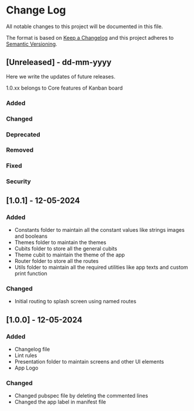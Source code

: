 # Change Log
All notable changes to this project will be documented in this file.

The format is based on [Keep a Changelog](http://keepachangelog.com/)
and this project adheres to [Semantic Versioning](http://semver.org/).

## [Unreleased] - dd-mm-yyyy
Here we write the updates of future releases.

1.0.xx belongs to Core features of Kanban board

### Added

### Changed

### Deprecated

### Removed

### Fixed

### Security





## [1.0.1] - 12-05-2024

### Added
- Constants folder to maintain all the constant values like strings images and booleans
- Themes folder to maintain the themes
- Cubits folder to store all the general cubits
- Theme cubit to maintain the theme of the app
- Router folder to store all the routes
- Utils folder to maintain all the required utilities like app texts and custom print function

### Changed
- Initial routing to splash screen using named routes



## [1.0.0] - 12-05-2024

### Added
- Changelog file
- Lint rules
- Presentation folder to maintain screens and other UI elements
- App Logo

### Changed
- Changed pubspec file by deleting the commented lines
- Changed the app label in manifest file